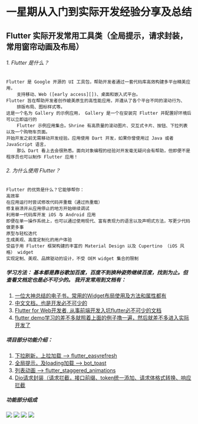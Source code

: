 # 一星期从入门到实际开发经验分享及总结

## Flutter 实际开发常用工具类（全局提示，请求封装，常用窗帘动画及布局）

###### 1. Flutter 是什么？
    Flutter 是 Google 开源的 UI 工具包，帮助开发者通过一套代码库高效构建多平台精美应用，
        支持移动、Web ([early access][])、桌面和嵌入式平台。
    Flutter 旨在帮助开发者创作媲美原生的高性能应用，并遵从了各个平台不同的滚动行为、
        排版布局、图标样式等。
    这是一个名为 Gallery 的示例应用， Gallery 是一个在安装完 Flutter 并配置好环境后可以立即运行的 
        Flutter 示例应用集合。Shrine 有高质量的滚动图片、交互式卡片、按钮、下拉列表以及一个购物车页面。
    开始开发之前无需移动开发经验。应用使用 Dart 开发，如果你曾使用过 Java 或者 JavaScript 语言，
        那么 Dart 看上去会很熟悉。面向对象编程的经验对开发毫无疑问会有帮助，但即便不是程序员也可以制作 Flutter 应用！
###### 2. 为什么使用 Flutter？
    Flutter 的优势是什么？它能够帮你：
    高效率
    在应用运行时尝试修改代码并重载（通过热重载）
    修复崩溃并从应用停止的地方开始继续调试
    利用单一代码库开发 iOS 与 Android 应用
    即便在单一操作系统上，也可以通过使用现代、富有表现力的语言以及声明式方法，写更少代码做更多事
    原型与轻松迭代
    生成美观、高度定制化的用户体验
    受益于用 Flutter 框架构建的丰富的 Material Design 以及 Cupertino （iOS 风格） widget
    实现定制、美观、品牌驱动的设计，不受 OEM widget 集合的限制

##### 学习方法： 基本都是靠谷歌加百度，百度不到换种姿势继续百度，找到为止。但查看文档定也是必不可少的。              我开发常用到文档有： 
 1. [一位大神总结的电子书，常用的Widget布局使用及方法和属性都有](https://book.flutterchina.club/chapter1/mobile_development_intro.html)
 2. [中文文档，也是开发必不可少的](https://flutterchina.club/widgets/basics/)
 3. [Flutter for Web开发者, 从事前端开发入坑flutter必不可少的文档](https://flutterchina.club/web-analogs/)
 4. [flutter demo学习的差不多就照着上面的例子撸一遍，然后就差不多进入实际开发了](https://codelabs.flutter-io.cn/#codelabs)

##### 项目部分功能介绍：
 1.  [下拉刷新，上拉加载 --> flutter_easyrefresh](https://github.com/xuelongqy/flutter_easyrefresh/blob/master/README_EN.md)
 2.  [全局提示，及loading加载 --> bot_toast](https://github.com/MMMzq/bot_toast/blob/master/README_zh.md)
 3.  [列表动画 --> flutter_staggered_animations](https://github.com/mobiten/flutter_staggered_animations)
 4.  [Dio请求封装（请求拦截，接口前缀、token统一添加、请求体格式转换、响应拦截](https://github.com/flutterchina/dio)
 
##### 功能部分组成
![](https://user-gold-cdn.xitu.io/2019/11/20/16e86c98655a16c7?w=200&h=414&f=gif&s=1227969)
![](https://user-gold-cdn.xitu.io/2019/11/20/16e86c9b0054f281?w=200&h=414&f=gif&s=813476)
![](https://user-gold-cdn.xitu.io/2019/11/20/16e86c6f77e0f8da?w=200&h=414&f=gif&s=1192672)
![](https://user-gold-cdn.xitu.io/2019/11/20/16e86c744d847c79?w=200&h=414&f=gif&s=842363)
